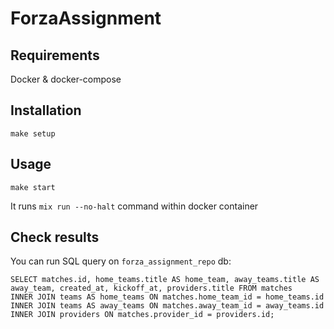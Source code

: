 # ForzaAssignment

## Requirements

Docker & docker-compose

## Installation

```
make setup
```

## Usage

```
make start
```
It runs `mix run --no-halt` command within docker container

## Check results

You can run SQL query on `forza_assignment_repo` db:
```
SELECT matches.id, home_teams.title AS home_team, away_teams.title AS away_team, created_at, kickoff_at, providers.title FROM matches
INNER JOIN teams AS home_teams ON matches.home_team_id = home_teams.id
INNER JOIN teams AS away_teams ON matches.away_team_id = away_teams.id
INNER JOIN providers ON matches.provider_id = providers.id;
```
